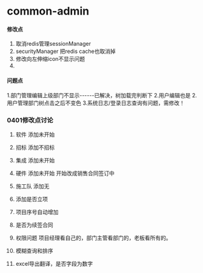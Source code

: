 # common-admin

#### 修改点
1. 取消redis管理sessionManager
2. securityManager 把redis cache也取消掉
3. 修改向左伸缩icon不显示问题
4. 



#### 问题点

1.部门管理编辑上级部门不显示------已解决，树加载完判断下
2.用户编辑也是
2.用户管理部门树点击之后不变色
3.系统日志/登录日志查询有问题，需修改！


### 0401修改点讨论
1. 软件 添加未开始
2. 招标 添加不招标
3. 集成 添加未开始
4. 硬件 添加未开始 开始改成销售合同签订中
5. 施工队 添加无
6. 添加是否立项
7. 项目序号自动增加
9. 是否为续签合同

7. 权限问题  项目经理看自己的，部门主管看部门的，老板看所有的。
8. 模糊查询和排序  
9. excel导出翻译，是否字段为数字